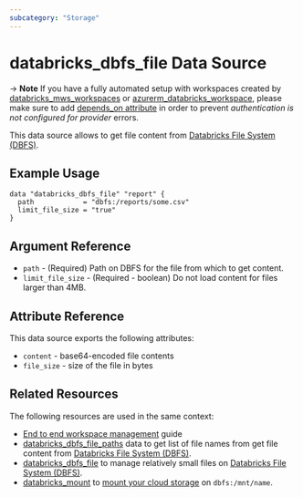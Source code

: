 ```yaml
---
subcategory: "Storage"
---
```

# databricks_dbfs_file Data Source

-> **Note** If you have a fully automated setup with workspaces created by [databricks_mws_workspaces](../resources/mws_workspaces.md) or [azurerm_databricks_workspace](https://registry.terraform.io/providers/hashicorp/azurerm/latest/docs/resources/databricks_workspace), please make sure to add [depends_on attribute](../index.md#data-resources-and-authentication-is-not-configured-errors) in order to prevent _authentication is not configured for provider_ errors.

This data source allows to get file content from [Databricks File System (DBFS)](https://docs.databricks.com/data/databricks-file-system.html).

## Example Usage

```hcl
data "databricks_dbfs_file" "report" {
  path            = "dbfs:/reports/some.csv"
  limit_file_size = "true" 
}
```
## Argument Reference

* `path` - (Required) Path on DBFS for the file from which to get content.
* `limit_file_size` - (Required - boolean) Do not load content for files larger than 4MB. 

## Attribute Reference

This data source exports the following attributes:

* `content` - base64-encoded file contents
* `file_size` - size of the file in bytes

## Related Resources

The following resources are used in the same context:

* [End to end workspace management](../guides/passthrough-cluster-per-user.md) guide
* [databricks_dbfs_file_paths](dbfs_file_paths.md) data to get list of file names from get file content from [Databricks File System (DBFS)](https://docs.databricks.com/data/databricks-file-system.html).
* [databricks_dbfs_file](../resources/dbfs_file.md) to manage relatively small files on [Databricks File System (DBFS)](https://docs.databricks.com/data/databricks-file-system.html).
* [databricks_mount](../resources/mount.md) to [mount your cloud storage](https://docs.databricks.com/data/databricks-file-system.html#mount-object-storage-to-dbfs) on `dbfs:/mnt/name`.
